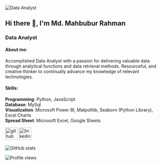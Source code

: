 
![Data Analyst](https://drive.google.com/uc?id=1oX7tiv4vp2yO1wdJ0XTQCxTTwpubiZqC)
## Hi there 👋, I'm Md. Mahbubur Rahman 
### Data Analyst
#### About me: 
Accomplished Data Analyst with a passion for delivering valuable data through analytical functions and data retrieval methods. Resourceful, and creative thinker to continually advance my knowledge of relevant technologies.

#### Skills:  
**Programming**: Python, JavaScript   <br>**Database**: MySql    <br>**Visualization**: Microsoft Power BI, Matpoltlib, Seaborn (Python Library), Excel Charts  <br>**Spread Sheet**: Microsoft Excel, Google Sheets




[<img src='https://cdn.jsdelivr.net/npm/simple-icons@3.0.1/icons/github.svg' alt='github' height='40'>](https://github.com/MahbuburRahmanRasel)  [<img src='https://cdn.jsdelivr.net/npm/simple-icons@3.0.1/icons/linkedin.svg' alt='linkedin' height='40'>](https://www.linkedin.com/in/https://www.linkedin.com/in/mahbubur-rahman-821604222//)  

![GitHub stats](https://github-readme-stats.vercel.app/api?username=MahbuburRahmanRasel&show_icons=true)  

![Profile views](https://gpvc.arturio.dev/MahbuburRahmanRasel)  
